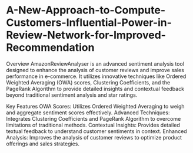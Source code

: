 # A-New-Approach-to-Compute-Customers-Influential-Power-in-Review-Network-for-Improved-Recommendation

Overview
AmazonReviewAnalyser is an advanced sentiment analysis tool designed to enhance the analysis of customer reviews and improve sales performance in e-commerce. It utilizes innovative techniques like Ordered Weighted Averaging (OWA) scores, Clustering Coefficients, and the PageRank Algorithm to provide detailed insights and contextual feedback beyond traditional sentiment analysis and star ratings.

Key Features
OWA Scores: Utilizes Ordered Weighted Averaging to weigh and aggregate sentiment scores effectively.
Advanced Techniques: Integrates Clustering Coefficients and PageRank Algorithm to overcome limitations of traditional methods.
Contextual Insights: Provides detailed textual feedback to understand customer sentiments in context.
Enhanced Analysis: Improves the analysis of customer reviews to optimize product offerings and sales strategies.
